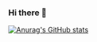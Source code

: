 ### Hi there 👋


[![Anurag's GitHub stats](https://github-readme-stats.vercel.app/api?username=aliiimaher&count_private=true&show_icons=true&theme=maroongold&include_all_commits=true)](https://github.com/anuraghazra/github-readme-stats)

<!--
**aliiimaher/aliiimaher** is a ✨ _special_ ✨ repository because its `README.md` (this file) appears on your GitHub profile.

Here are some ideas to get you started:

- 🔭 I’m currently working on ...
- 🌱 I’m currently learning ...
- 👯 I’m looking to collaborate on ...
- 🤔 I’m looking for help with ...
- 💬 Ask me about ...
- 📫 How to reach me: ...
- 😄 Pronouns: ...
- ⚡ Fun fact: ...
-->
